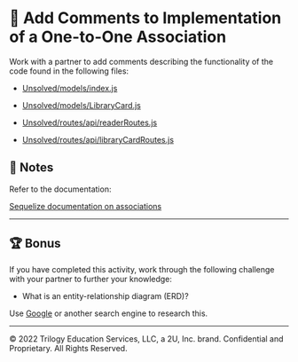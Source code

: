 # 📐 Add Comments to Implementation of a One-to-One Association

Work with a partner to add comments describing the functionality of the code found in the following files: 

* [Unsolved/models/index.js](./Unsolved/models/index.js)

* [Unsolved/models/LibraryCard.js](./Unsolved/models/LibraryCard.js)

* [Unsolved/routes/api/readerRoutes.js](./Unsolved/routes/api/readerRoutes.js)

* [Unsolved/routes/api/libraryCardRoutes.js](./Unsolved/routes/api/libraryCardRoutes.js)

## 📝 Notes

Refer to the documentation: 

[Sequelize documentation on associations](https://sequelize.org/master/manual/assocs.html)

---

## 🏆 Bonus

If you have completed this activity, work through the following challenge with your partner to further your knowledge:

* What is an entity-relationship diagram (ERD)?

Use [Google](https://www.google.com) or another search engine to research this.

---
© 2022 Trilogy Education Services, LLC, a 2U, Inc. brand. Confidential and Proprietary. All Rights Reserved.